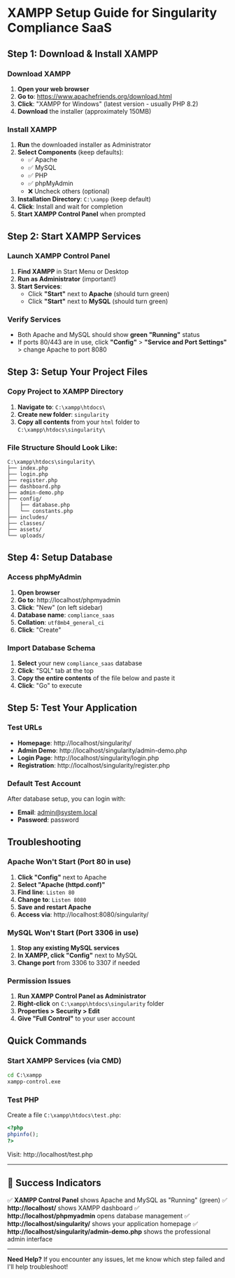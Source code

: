 # XAMPP Setup Guide for Singularity Compliance SaaS

## Step 1: Download & Install XAMPP

### Download XAMPP
1. **Open your web browser**
2. **Go to**: https://www.apachefriends.org/download.html
3. **Click**: "XAMPP for Windows" (latest version - usually PHP 8.2)
4. **Download** the installer (approximately 150MB)

### Install XAMPP
1. **Run** the downloaded installer as Administrator
2. **Select Components** (keep defaults):
   - ✅ Apache
   - ✅ MySQL
   - ✅ PHP
   - ✅ phpMyAdmin
   - ❌ Uncheck others (optional)
3. **Installation Directory**: `C:\xampp` (keep default)
4. **Click**: Install and wait for completion
5. **Start XAMPP Control Panel** when prompted

## Step 2: Start XAMPP Services

### Launch XAMPP Control Panel
1. **Find XAMPP** in Start Menu or Desktop
2. **Run as Administrator** (important!)
3. **Start Services**:
   - Click **"Start"** next to **Apache** (should turn green)
   - Click **"Start"** next to **MySQL** (should turn green)

### Verify Services
- Both Apache and MySQL should show **green "Running"** status
- If ports 80/443 are in use, click **"Config"** > **"Service and Port Settings"** > change Apache to port 8080

## Step 3: Setup Your Project Files

### Copy Project to XAMPP Directory
1. **Navigate to**: `C:\xampp\htdocs\`
2. **Create new folder**: `singularity`
3. **Copy all contents** from your `html` folder to `C:\xampp\htdocs\singularity\`

### File Structure Should Look Like:
```
C:\xampp\htdocs\singularity\
├── index.php
├── login.php
├── register.php
├── dashboard.php
├── admin-demo.php
├── config/
│   ├── database.php
│   └── constants.php
├── includes/
├── classes/
├── assets/
└── uploads/
```

## Step 4: Setup Database

### Access phpMyAdmin
1. **Open browser**
2. **Go to**: http://localhost/phpmyadmin
3. **Click**: "New" (on left sidebar)
4. **Database name**: `compliance_saas`
5. **Collation**: `utf8mb4_general_ci`
6. **Click**: "Create"

### Import Database Schema
1. **Select** your new `compliance_saas` database
2. **Click**: "SQL" tab at the top
3. **Copy the entire contents** of the file below and paste it
4. **Click**: "Go" to execute

## Step 5: Test Your Application

### Test URLs
- **Homepage**: http://localhost/singularity/
- **Admin Demo**: http://localhost/singularity/admin-demo.php
- **Login Page**: http://localhost/singularity/login.php
- **Registration**: http://localhost/singularity/register.php

### Default Test Account
After database setup, you can login with:
- **Email**: admin@system.local
- **Password**: password

## Troubleshooting

### Apache Won't Start (Port 80 in use)
1. **Click "Config"** next to Apache
2. **Select "Apache (httpd.conf)"**
3. **Find line**: `Listen 80`
4. **Change to**: `Listen 8080`
5. **Save and restart Apache**
6. **Access via**: http://localhost:8080/singularity/

### MySQL Won't Start (Port 3306 in use)
1. **Stop any existing MySQL services**
2. **In XAMPP, click "Config"** next to MySQL
3. **Change port** from 3306 to 3307 if needed

### Permission Issues
1. **Run XAMPP Control Panel as Administrator**
2. **Right-click** on `C:\xampp\htdocs\singularity` folder
3. **Properties > Security > Edit**
4. **Give "Full Control"** to your user account

## Quick Commands

### Start XAMPP Services (via CMD)
```cmd
cd C:\xampp
xampp-control.exe
```

### Test PHP
Create a file `C:\xampp\htdocs\test.php`:
```php
<?php
phpinfo();
?>
```
Visit: http://localhost/test.php

---

## 🎉 Success Indicators

✅ **XAMPP Control Panel** shows Apache and MySQL as "Running" (green)
✅ **http://localhost/** shows XAMPP dashboard
✅ **http://localhost/phpmyadmin** opens database management
✅ **http://localhost/singularity/** shows your application homepage
✅ **http://localhost/singularity/admin-demo.php** shows the professional admin interface

---

**Need Help?** If you encounter any issues, let me know which step failed and I'll help troubleshoot!